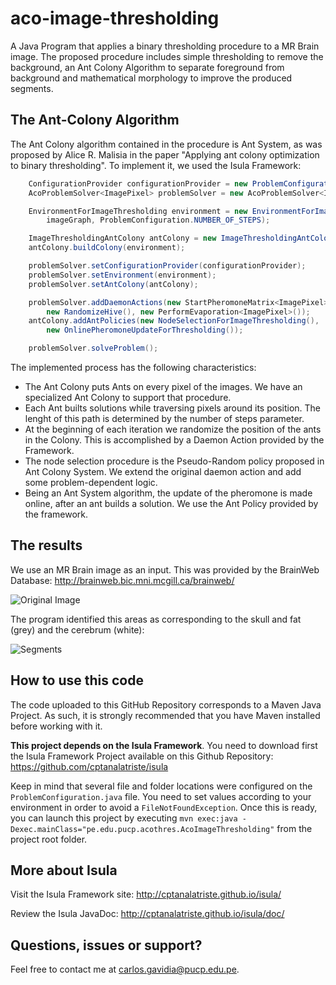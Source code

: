 # aco-image-thresholding
A Java Program that applies a binary thresholding procedure to a MR Brain image. The proposed procedure includes simple thresholding to remove the background, an Ant Colony Algorithm to separate foreground from background and mathematical morphology to improve the produced segments.

The Ant-Colony Algorithm
------------------------
The Ant Colony algorithm contained in the procedure is Ant System, as was proposed by Alice R. Malisia in the paper "Applying ant colony optimization to binary thresholding". To implement it, we used the Isula Framework:


```java
    ConfigurationProvider configurationProvider = new ProblemConfiguration();
    AcoProblemSolver<ImagePixel> problemSolver = new AcoProblemSolver<ImagePixel>();

    EnvironmentForImageThresholding environment = new EnvironmentForImageThresholding(
        imageGraph, ProblemConfiguration.NUMBER_OF_STEPS);

    ImageThresholdingAntColony antColony = new ImageThresholdingAntColony();
    antColony.buildColony(environment);

    problemSolver.setConfigurationProvider(configurationProvider);
    problemSolver.setEnvironment(environment);
    problemSolver.setAntColony(antColony);

    problemSolver.addDaemonActions(new StartPheromoneMatrix<ImagePixel>(),
        new RandomizeHive(), new PerformEvaporation<ImagePixel>());
    antColony.addAntPolicies(new NodeSelectionForImageThresholding(),
        new OnlinePheromoneUpdateForThresholding());

    problemSolver.solveProblem();

```
The implemented process has the following characteristics:
* The Ant Colony puts Ants on every pixel of the images. We have an specialized Ant Colony to support that procedure.
* Each Ant builts solutions while traversing pixels around its position. The lenght of this path is determined by the number of steps parameter.
* At the beginning of each iteration we randomize the position of the ants in the Colony. This is accomplished by a Daemon Action provided by the Framework.
* The node selection procedure is the Pseudo-Random policy proposed in Ant Colony System. We extend the original daemon action and add some problem-dependent logic.
* Being an Ant System algorithm, the update of the pheromone is made online, after an ant builds a solution. We use the Ant Policy provided by the framework.

The results 
-----------
We use an MR Brain image as an input. This was provided by the BrainWeb Database: http://brainweb.bic.mni.mcgill.ca/brainweb/

![Original Image](https://github.com/cptanalatriste/aco-image-thresholding/blob/master/src/inputImg/19952transverse2_64.gif?raw=true)

The program identified this areas as corresponding to the skull and fat (grey) and the cerebrum (white):

![Segments](https://raw.githubusercontent.com/cptanalatriste/aco-image-thresholding/master/outputImg/with_open_process.bmp)

How to use this code
--------------------
The code uploaded to this GitHub Repository corresponds to a Maven Java Project. As such, it is strongly recommended that you have Maven installed before working with it.

**This project depends on the Isula Framework**.  You need to download first the Isula Framework Project available on this Github Repository: https://github.com/cptanalatriste/isula

Keep in mind that several file and folder locations were configured on the `ProblemConfiguration.java` file. You need to set values according to your environment in order to avoid a `FileNotFoundException`. 
Once this is ready, you can launch this project by executing `mvn exec:java -Dexec.mainClass="pe.edu.pucp.acothres.AcoImageThresholding"` from the project root folder.


More about Isula
----------------
Visit the Isula Framework site: http://cptanalatriste.github.io/isula/

Review the Isula JavaDoc: http://cptanalatriste.github.io/isula/doc/

Questions, issues or support?
----------------------------
Feel free to contact me at carlos.gavidia@pucp.edu.pe.
